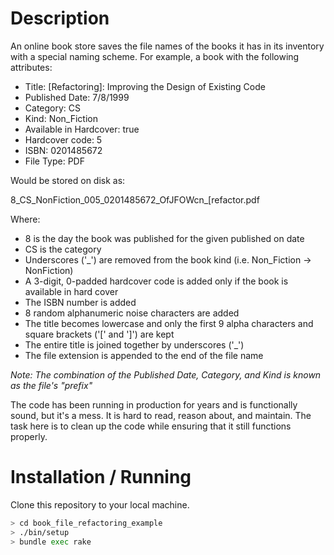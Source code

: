# Description

An online book store saves the file names of the books it has in its inventory with a special naming scheme.  For example, a book with the following attributes:

- Title: [Refactoring]: Improving the Design of Existing Code
- Published Date: 7/8/1999
- Category: CS
- Kind: Non_Fiction
- Available in Hardcover: true
- Hardcover code: 5
- ISBN: 0201485672
- File Type: PDF

Would be stored on disk as:

8_CS_NonFiction_005_0201485672_OfJFOWcn_[refactor.pdf

Where:
 - 8 is the day the book was published for the given published on date
 - CS is the category
 - Underscores ('_') are removed from the book kind (i.e. Non_Fiction -> NonFiction)
 - A 3-digit, 0-padded hardcover code is added only if the book is available in hard cover
 - The ISBN number is added
 - 8 random alphanumeric noise characters are added
 - The title becomes lowercase and only the first 9 alpha characters and square brackets ('[' and ']') are kept
 - The entire title is joined together by underscores ('_')
 - The file extension is appended to the end of the file name

_Note: The combination of the Published Date, Category, and Kind is known as the file's "prefix"_

The code has been running in production for years and is functionally sound, but it's a mess.  It is hard to read, reason about, and maintain.  The task here is to clean up the code while ensuring that it still functions properly.

# Installation / Running

Clone this repository to your local machine.

```sh
> cd book_file_refactoring_example
> ./bin/setup
> bundle exec rake
```